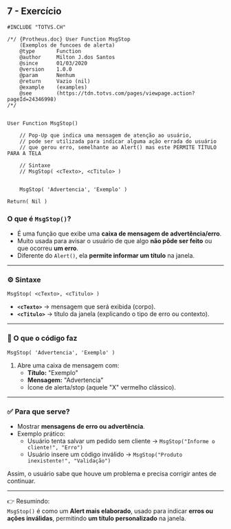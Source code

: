 ## 7 - Exercício
```prw
#INCLUDE "TOTVS.CH"

/*/ {Protheus.doc} User Function MsgStop
    (Exemplos de funcoes de alerta)
    @type       Function
    @author     Milton J.dos Santos
    @since      01/03/2020
    @version    1.0.0
    @param      Nenhum
    @return     Vazio (nil)
    @example    (examples)
    @see        (https://tdn.totvs.com/pages/viewpage.action?pageId=24346998)
/*/

  
User Function MsgStop()

    // Pop-Up que indica uma mensagem de atenção ao usuário,
    // pode ser utilizada para indicar alguma ação errada do usuário
    // que gerou erro, semelhante ao Alert() mas este PERMITE TÍTULO PARA A TELA

    // Sintaxe
    // MsgStop( <cTexto>, <cTitulo> )


    MsgStop( 'Advertencia', 'Exemplo' )

Return( Nil )
```

### O que é `MsgStop()`?
- É uma função que exibe uma **caixa de mensagem de advertência/erro**.
- Muito usada para avisar o usuário de que algo **não pôde ser feito** ou que ocorreu **um erro**.
- Diferente do `Alert()`, ela **permite informar um título** na janela.
---

### ⚙️ Sintaxe
`MsgStop( <cTexto>, <cTitulo> )`

- **`<cTexto>`** → mensagem que será exibida (corpo).
- **`<cTitulo>`** → título da janela (explicando o tipo de erro ou contexto).
---

### 📌 O que o código faz
`MsgStop( 'Advertencia', 'Exemplo' )`

1. Abre uma caixa de mensagem com:
    - **Título:** "Exemplo"
    - **Mensagem:** "Advertencia"
    - Ícone de alerta/stop (aquele "X" vermelho clássico).
---

### ✅ Para que serve?
- Mostrar **mensagens de erro ou advertência**.
- Exemplo prático:
    - Usuário tenta salvar um pedido sem cliente → `MsgStop("Informe o cliente!", "Erro")`
    - Usuário insere um código inválido → `MsgStop("Produto inexistente!", "Validação")`

Assim, o usuário sabe que houve um problema e precisa corrigir antes de continuar.

---

👉 Resumindo:  
`MsgStop()` é como um **Alert mais elaborado**, usado para indicar **erros ou ações inválidas**, permitindo **um título personalizado** na janela.

